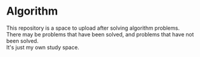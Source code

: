 # Algorithm
This repository is a space to upload after solving algorithm problems. <br>
There may be problems that have been solved, and problems that have not been solved. <br>
It's just my own study space.